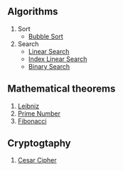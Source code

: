 ## Algorithms
1. Sort
    - [Bubble Sort](/sort/main.c)
2. Search
    - [Linear Search](/linearSearch/main.cpp)
    - [Index Linear Search](/indexLinearSearch/main.c)
    - [Binary Search](/linearSearch/main.cpp)


## Mathematical theorems
1. [Leibniz](/leibniz/main.c)
2. [Prime Number](/primeNumbers/main.c)
3. [Fibonacci](/fibonacci/main.c)

## Cryptogtaphy
1. [Cesar Cipher](/cesarCipher/main.c)
